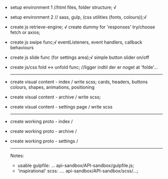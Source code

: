 

- setup environment 1 //html files, folder structure; √
- setup environment 2 // sass, gulp, (css utilities (fonts, colours));√

- create js retrieve-engine; √
    create dummy for 'responses'
    try/choose fetch or axios;

- create js swipe func;√
  eventListeners, event handlers, callback behaviours

- create js slide func (for settings area);√
  simple button slider on/off

- create js/css fold <-> unfold func; //ligger indtil der er noget at 'folde'...

  ----------------------

- create visual content - index / write scss;
  cards, headers, buttons
  colours, shapes, animations, positioning
    
- create visual content - archive / write scss;

- create visual content - settings page / write scss

  ---------------------
- create working proto - index /

- create working proto - archive /

- create working proto - settings /



    
  --------------------------------
  Notes:
  - usable gulpfile: ... api-sandbox/API-sandbox/gulpfile.js;
  - 'inspirational' scss: .... api-sandbox/API-sandbox/scss/...;


